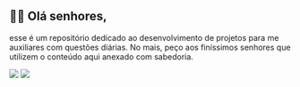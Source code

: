 ## 🍷🗿 Olá **senhores**,
esse é um repositório dedicado ao desenvolvimento de projetos para me auxiliares com questões diárias. No mais, peço aos finíssimos senhores que utilizem  o conteúdo aqui anexado com sabedoria.

![](https://external-content.duckduckgo.com/iu/?u=https%3A%2F%2Fmedia.tenor.com%2F5lLcKZgmIhgAAAAC%2Famerican-psycho-patrick-bateman.gif&f=1&nofb=1&ipt=a19a7da9d0d091c57b3d5890f498667ee9b33199dc2c03f202303b9af60aa60e&ipo=images)
![](https://external-content.duckduckgo.com/iu/?u=https%3A%2F%2Fi.pinimg.com%2Foriginals%2Fd6%2F39%2Ff5%2Fd639f548ba071c60df6651f3fd803094.gif&f=1&nofb=1&ipt=ed91202baa114e2b900eff3a90194a394ecb6b5b3a69fb70fb531db631f7b661&ipo=images)

